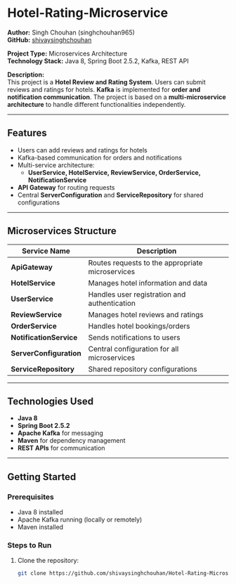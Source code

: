 # Hotel-Rating-Microservice

**Author:** Singh Chouhan (singhchouhan965)  
**GitHub:** [shivaysinghchouhan](https://github.com/shivaysinghchouhan)  

**Project Type:** Microservices Architecture  
**Technology Stack:** Java 8, Spring Boot 2.5.2, Kafka, REST API  

**Description:**  
This project is a **Hotel Review and Rating System**. Users can submit reviews and ratings for hotels. **Kafka** is implemented for **order and notification communication**. The project is based on a **multi-microservice architecture** to handle different functionalities independently.  

---

## Features
- Users can add reviews and ratings for hotels  
- Kafka-based communication for orders and notifications  
- Multi-service architecture:  
  - **UserService, HotelService, ReviewService, OrderService, NotificationService**  
- **API Gateway** for routing requests  
- Central **ServerConfiguration** and **ServiceRepository** for shared configurations  

---

## Microservices Structure

| Service Name            | Description |
|-------------------------|-------------|
| **ApiGateway**           | Routes requests to the appropriate microservices |
| **HotelService**         | Manages hotel information and data |
| **UserService**          | Handles user registration and authentication |
| **ReviewService**        | Manages hotel reviews and ratings |
| **OrderService**         | Handles hotel bookings/orders |
| **NotificationService**  | Sends notifications to users |
| **ServerConfiguration**  | Central configuration for all microservices |
| **ServiceRepository**    | Shared repository configurations |

---

## Technologies Used
- **Java 8**  
- **Spring Boot 2.5.2**  
- **Apache Kafka** for messaging  
- **Maven** for dependency management  
- **REST APIs** for communication  

---

## Getting Started

### Prerequisites
- Java 8 installed  
- Apache Kafka running (locally or remotely)  
- Maven installed  

### Steps to Run
1. Clone the repository:
   ```bash
   git clone https://github.com/shivaysinghchouhan/Hotel-Rating-Microservice.git
